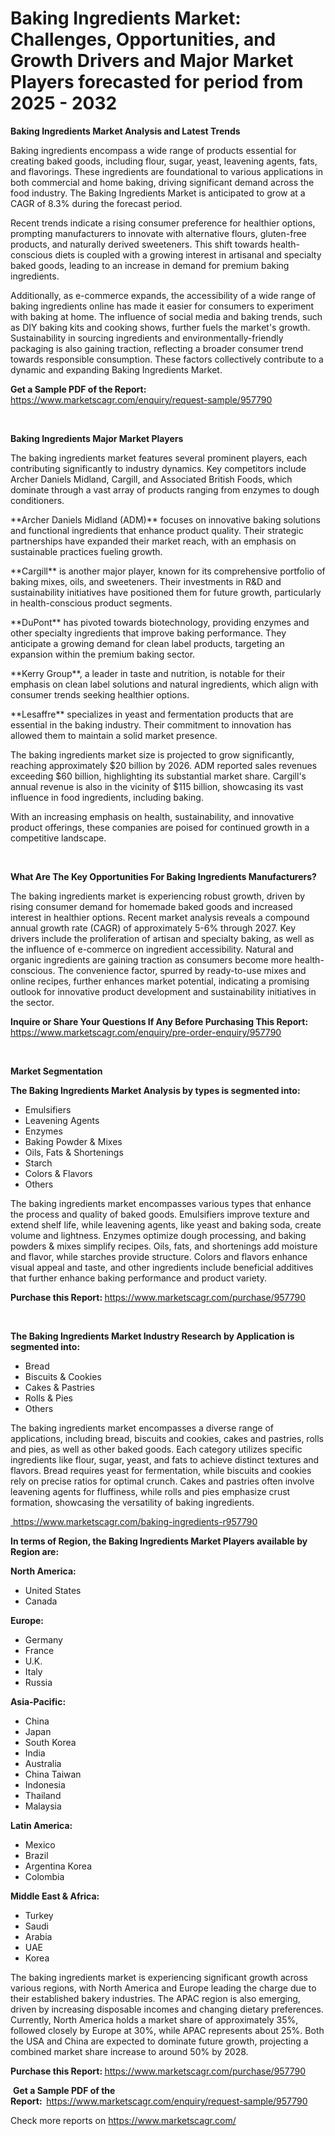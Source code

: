 <p><h1>Baking Ingredients Market: Challenges, Opportunities, and Growth Drivers and Major Market Players forecasted for period from 2025 - 2032</h1></p><p><strong>Baking Ingredients Market Analysis and Latest Trends</strong></p>
<p><p>Baking ingredients encompass a wide range of products essential for creating baked goods, including flour, sugar, yeast, leavening agents, fats, and flavorings. These ingredients are foundational to various applications in both commercial and home baking, driving significant demand across the food industry. The Baking Ingredients Market is anticipated to grow at a CAGR of 8.3% during the forecast period. </p><p>Recent trends indicate a rising consumer preference for healthier options, prompting manufacturers to innovate with alternative flours, gluten-free products, and naturally derived sweeteners. This shift towards health-conscious diets is coupled with a growing interest in artisanal and specialty baked goods, leading to an increase in demand for premium baking ingredients.</p><p>Additionally, as e-commerce expands, the accessibility of a wide range of baking ingredients online has made it easier for consumers to experiment with baking at home. The influence of social media and baking trends, such as DIY baking kits and cooking shows, further fuels the market's growth. Sustainability in sourcing ingredients and environmentally-friendly packaging is also gaining traction, reflecting a broader consumer trend towards responsible consumption. These factors collectively contribute to a dynamic and expanding Baking Ingredients Market.</p></p>
<p><strong>Get a Sample PDF of the Report:&nbsp;</strong> <a href="https://www.marketscagr.com/enquiry/request-sample/957790?utm_campaign=2138&utm_medium=2&utm_source=Github&utm_content=ia&utm_term=14022025&utm_id=baking-ingredients">https://www.marketscagr.com/enquiry/request-sample/957790</a></p>
<p>&nbsp;</p>
<p><strong>Baking Ingredients Major Market Players</strong></p>
<p><p>The baking ingredients market features several prominent players, each contributing significantly to industry dynamics. Key competitors include Archer Daniels Midland, Cargill, and Associated British Foods, which dominate through a vast array of products ranging from enzymes to dough conditioners. </p><p>**Archer Daniels Midland (ADM)** focuses on innovative baking solutions and functional ingredients that enhance product quality. Their strategic partnerships have expanded their market reach, with an emphasis on sustainable practices fueling growth. </p><p>**Cargill** is another major player, known for its comprehensive portfolio of baking mixes, oils, and sweeteners. Their investments in R&D and sustainability initiatives have positioned them for future growth, particularly in health-conscious product segments. </p><p>**DuPont** has pivoted towards biotechnology, providing enzymes and other specialty ingredients that improve baking performance. They anticipate a growing demand for clean label products, targeting an expansion within the premium baking sector.</p><p>**Kerry Group**, a leader in taste and nutrition, is notable for their emphasis on clean label solutions and natural ingredients, which align with consumer trends seeking healthier options.</p><p>**Lesaffre** specializes in yeast and fermentation products that are essential in the baking industry. Their commitment to innovation has allowed them to maintain a solid market presence.</p><p>The baking ingredients market size is projected to grow significantly, reaching approximately $20 billion by 2026. ADM reported sales revenues exceeding $60 billion, highlighting its substantial market share. Cargill's annual revenue is also in the vicinity of $115 billion, showcasing its vast influence in food ingredients, including baking. </p><p>With an increasing emphasis on health, sustainability, and innovative product offerings, these companies are poised for continued growth in a competitive landscape.</p></p>
<p>&nbsp;</p>
<p><strong>What Are The Key Opportunities For Baking Ingredients Manufacturers?</strong></p>
<p><p>The baking ingredients market is experiencing robust growth, driven by rising consumer demand for homemade baked goods and increased interest in healthier options. Recent market analysis reveals a compound annual growth rate (CAGR) of approximately 5-6% through 2027. Key drivers include the proliferation of artisan and specialty baking, as well as the influence of e-commerce on ingredient accessibility. Natural and organic ingredients are gaining traction as consumers become more health-conscious. The convenience factor, spurred by ready-to-use mixes and online recipes, further enhances market potential, indicating a promising outlook for innovative product development and sustainability initiatives in the sector.</p></p>
<p><strong>Inquire or Share Your Questions If Any Before Purchasing This Report:</strong> <a href="https://www.marketscagr.com/enquiry/pre-order-enquiry/957790?utm_campaign=2138&utm_medium=2&utm_source=Github&utm_content=ia&utm_term=14022025&utm_id=baking-ingredients">https://www.marketscagr.com/enquiry/pre-order-enquiry/957790</a></p>
<p>&nbsp;</p>
<p><strong>Market Segmentation</strong></p>
<p><strong>The Baking Ingredients Market Analysis by types is segmented into:</strong></p>
<p><ul><li>Emulsifiers</li><li>Leavening Agents</li><li>Enzymes</li><li>Baking Powder & Mixes</li><li>Oils, Fats & Shortenings</li><li>Starch</li><li>Colors & Flavors</li><li>Others</li></ul></p>
<p><p>The baking ingredients market encompasses various types that enhance the process and quality of baked goods. Emulsifiers improve texture and extend shelf life, while leavening agents, like yeast and baking soda, create volume and lightness. Enzymes optimize dough processing, and baking powders & mixes simplify recipes. Oils, fats, and shortenings add moisture and flavor, while starches provide structure. Colors and flavors enhance visual appeal and taste, and other ingredients include beneficial additives that further enhance baking performance and product variety.</p></p>
<p><strong>Purchase this Report:&nbsp;</strong><a href="https://www.marketscagr.com/purchase/957790?utm_campaign=2138&utm_medium=2&utm_source=Github&utm_content=ia&utm_term=14022025&utm_id=baking-ingredients">https://www.marketscagr.com/purchase/957790</a></p>
<p>&nbsp;</p>
<p><strong>The Baking Ingredients Market Industry Research by Application is segmented into:</strong></p>
<p><ul><li>Bread</li><li>Biscuits & Cookies</li><li>Cakes & Pastries</li><li>Rolls & Pies</li><li>Others</li></ul></p>
<p><p>The baking ingredients market encompasses a diverse range of applications, including bread, biscuits and cookies, cakes and pastries, rolls and pies, as well as other baked goods. Each category utilizes specific ingredients like flour, sugar, yeast, and fats to achieve distinct textures and flavors. Bread requires yeast for fermentation, while biscuits and cookies rely on precise ratios for optimal crunch. Cakes and pastries often involve leavening agents for fluffiness, while rolls and pies emphasize crust formation, showcasing the versatility of baking ingredients.</p></p>
<p><a href="https://www.marketscagr.com/baking-ingredients-r957790?utm_campaign=2138&utm_medium=2&utm_source=Github&utm_content=ia&utm_term=14022025&utm_id=baking-ingredients">&nbsp;https://www.marketscagr.com/baking-ingredients-r957790</a></p>
<p><strong>In terms of Region, the Baking Ingredients Market Players available by Region are:</strong></p>
<p>
    <p> <strong> North America: </strong>
        <ul>
            <li>United States</li>
            <li>Canada</li>
        </ul>
        </p> 
    <p> <strong> Europe: </strong>
        <ul>
            <li>Germany</li>
            <li>France</li>
            <li>U.K.</li>
            <li>Italy</li>
            <li>Russia</li>
        </ul>
        </p> 
    <p> <strong> Asia-Pacific: </strong>
        <ul>
            <li>China</li>
            <li>Japan</li>
            <li>South Korea</li>
            <li>India</li>
            <li>Australia</li>
            <li>China Taiwan</li>
            <li>Indonesia</li>
            <li>Thailand</li>
            <li>Malaysia</li>
        </ul>
        </p> 
    <p> <strong> Latin America: </strong>
        <ul>
            <li>Mexico</li>
            <li>Brazil</li>
            <li>Argentina Korea</li>
            <li>Colombia</li>
        </ul>
        </p> 
    <p> <strong> Middle East & Africa: </strong>
        <ul>
            <li>Turkey</li>
            <li>Saudi</li>
            <li>Arabia</li>
            <li>UAE</li>
            <li>Korea</li>
        </ul>
    </p>
    </p>
<p><p>The baking ingredients market is experiencing significant growth across various regions, with North America and Europe leading the charge due to their established bakery industries. The APAC region is also emerging, driven by increasing disposable incomes and changing dietary preferences. Currently, North America holds a market share of approximately 35%, followed closely by Europe at 30%, while APAC represents about 25%. Both the USA and China are expected to dominate future growth, projecting a combined market share increase to around 50% by 2028.</p></p>
<p><strong>Purchase this Report: </strong><a href="https://www.marketscagr.com/purchase/957790?utm_campaign=2138&utm_medium=2&utm_source=Github&utm_content=ia&utm_term=14022025&utm_id=baking-ingredients">https://www.marketscagr.com/purchase/957790</a></p>
<p>&nbsp;<strong>Get a Sample PDF of the Report:&nbsp;&nbsp;</strong><a href="https://www.marketscagr.com/enquiry/request-sample/957790?utm_campaign=2138&utm_medium=2&utm_source=Github&utm_content=ia&utm_term=14022025&utm_id=baking-ingredients">https://www.marketscagr.com/enquiry/request-sample/957790</a></p>
<p><strong></strong></p>
<p>Check more reports on <a href="https://www.marketscagr.com/?utm_campaign=2138&utm_medium=2&utm_source=Github&utm_content=ia&utm_term=14022025&utm_id=baking-ingredients">https://www.marketscagr.com/</a></p>